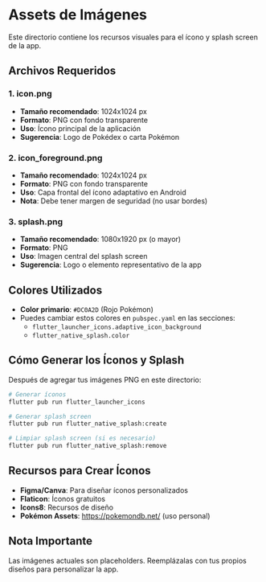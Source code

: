 # Assets de Imágenes

Este directorio contiene los recursos visuales para el ícono y splash screen de la app.

## Archivos Requeridos

### 1. icon.png
- **Tamaño recomendado**: 1024x1024 px
- **Formato**: PNG con fondo transparente
- **Uso**: Ícono principal de la aplicación
- **Sugerencia**: Logo de Pokédex o carta Pokémon

### 2. icon_foreground.png  
- **Tamaño recomendado**: 1024x1024 px
- **Formato**: PNG con fondo transparente
- **Uso**: Capa frontal del ícono adaptativo en Android
- **Nota**: Debe tener margen de seguridad (no usar bordes)

### 3. splash.png
- **Tamaño recomendado**: 1080x1920 px (o mayor)
- **Formato**: PNG
- **Uso**: Imagen central del splash screen
- **Sugerencia**: Logo o elemento representativo de la app

## Colores Utilizados

- **Color primario**: `#DC0A2D` (Rojo Pokémon)
- Puedes cambiar estos colores en `pubspec.yaml` en las secciones:
  - `flutter_launcher_icons.adaptive_icon_background`
  - `flutter_native_splash.color`

## Cómo Generar los Íconos y Splash

Después de agregar tus imágenes PNG en este directorio:

```bash
# Generar íconos
flutter pub run flutter_launcher_icons

# Generar splash screen
flutter pub run flutter_native_splash:create

# Limpiar splash screen (si es necesario)
flutter pub run flutter_native_splash:remove
```

## Recursos para Crear Íconos

- **Figma/Canva**: Para diseñar íconos personalizados
- **Flaticon**: Íconos gratuitos
- **Icons8**: Recursos de diseño
- **Pokémon Assets**: https://pokemondb.net/ (uso personal)

## Nota Importante

Las imágenes actuales son placeholders. Reemplázalas con tus propios diseños para personalizar la app.
